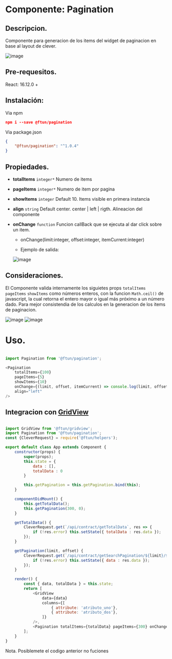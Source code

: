 
# Componente: Pagination

## Descripcion.

Componente para generacion de los items del widget de paginacion en base al layout de clever.

![image](https://user-images.githubusercontent.com/16906853/93648385-47b85d00-f9d0-11ea-8957-680edadac02e.png)

## Pre-requesitos.

React: 16.12.0 +

## Instalación:

Via npm
```json
npm i --save @ftun/pagination
```

Via package.json
```json
{
    "@ftun/pagination": "^1.0.4"
}
```

## Propiedades.

- **totalItems** <code>integer*</code> Numero de items

- **pageItems** <code>integer*</code> Numero de item por pagina

- **showItems** <code>integer</code> Default 10. Items visible en primera instancia

- **align** <code>string</code> Default center. center | left | rigth. Alineacion del componente

- **onChange** <code>function</code> Funcion callBack que se ejecuta al dar click sobre un item.

    - onChange(limit:integer, offset:integer, itemCurrent:integer)

    - Ejemplo de salida:

    ![image](https://user-images.githubusercontent.com/16906853/70166360-9770a680-1692-11ea-999d-c59d03c022e8.png)

## Consideraciones.

El Componente valida internamente los siguietes props <code>totalItems</code> <code>pageItems</code> <code>showItems</code> como números enteros, con la funcion <code>Math.ceil()</code> de javascript, la cual retorna el entero mayor o igual más próximo a un número dado. Para mejor consistendia de los calculos en la generacion de los items de paginacion.

![image](https://user-images.githubusercontent.com/16906853/76231341-1fff6580-61f3-11ea-835d-0be72ad515d9.png)
![image](https://user-images.githubusercontent.com/16906853/76231387-2e4d8180-61f3-11ea-979b-f7a153f8b324.png)

# Uso.

```javascript

import Pagination from '@ftun/pagination';

<Pagination
    totalItems={100}
    pageItems={5}
    showItems={10}
    onChange={(limit, offset, itemCurrent) => console.log(limit, offset, itemCurrent)}
    align="left"
/>

```

## Integracion con [GridView](https://github.com/ftun/clv-components/packages/134393)

```javascript

import GridView from '@ftun/gridview';
import Pagination from '@ftun/pagination';
const {CleverRequest} = require('@ftun/helpers');

export default class App extends Component {
    constructor(props) {
        super(props);
        this.state = {
            data : [],
            totalData : 0
        }

        this.getPagination = this.getPagination.bind(this);
    }

    componentDidMount() {
        this.getTotalData();
        this.getPagination(300, 0);
    }

    getTotalData() {
        CleverRequest.get(`/api/contract/getTotalData`, res => {
            if (!res.error) this.setState({ totalData : res.data });
        });
    }

    getPagination(limit, offset) {
        CleverRequest.get(`/api/contract/getSearchPagination/${limit}/${offeset}`, res => {
            if (!res.error) this.setState({ data : res.data });
        });
    }

    render() {
        const { data, totalData } = this.state;
        return [
            <GridView
                data={data}
                columns={[
                    { attribute: 'atributo_uno'},
                    { attribute: 'atributo_dos'},
                ]}
            />,
            <Pagination totalItems={totalData} pageItems={300} onChange={this.getPagination}/>
        ];
    }
}

```

Nota. Posiblemete el codigo anterior no fuciones
